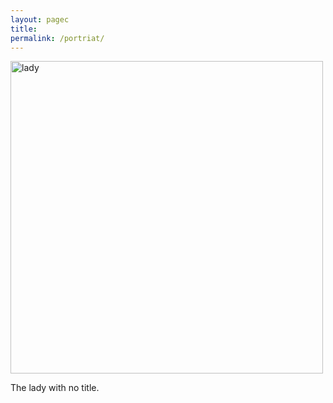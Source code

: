 ```yaml
---
layout: pagec
title: 
permalink: /portriat/
---
```


<img src="{{site.baseurl}}/assets/images/university_buildings/oxford/exeter/portriat.jpg" alt="lady" width="500"/>
<p>The lady with no title.</p>

